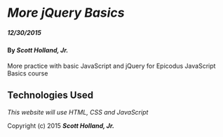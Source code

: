 # _More jQuery Basics_

##### _12/30/2015_

#### By _**Scott Holland, Jr.**_

More practice with basic JavaScript and jQuery for Epicodus JavaScript Basics course

## Technologies Used

_This website will use HTML, CSS and JavaScript_

Copyright (c) 2015 **_Scott Holland, Jr._**
